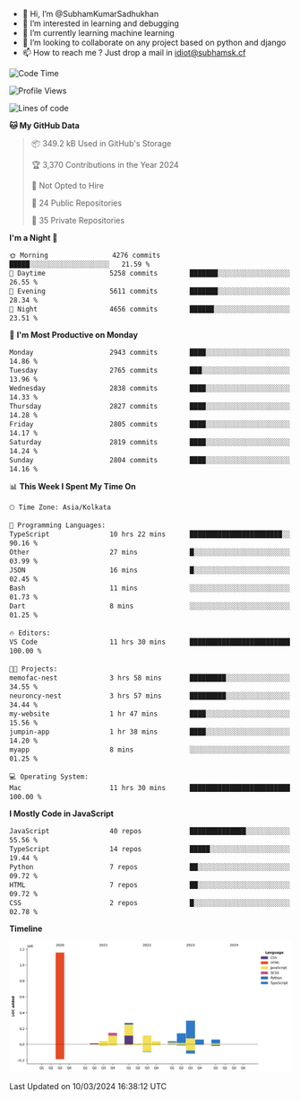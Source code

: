 - 👋 Hi, I’m @SubhamKumarSadhukhan
- 👀 I’m interested in learning and debugging
- 🌱 I’m currently learning machine learning
- 💞️ I’m looking to collaborate on any project based on python and django
- 📫 How to reach me ?
      Just drop a mail in idiot@subhamsk.cf

<!---
SubhamKumarSadhukhan/SubhamKumarSadhukhan is a ✨ special ✨ repository because its `README.md` (this file) appears on your GitHub profile.
You can click the Preview link to take a look at your changes.
--->


<!--START_SECTION:waka-->
![Code Time](http://img.shields.io/badge/Code%20Time-1%2C987%20hrs%2056%20mins-blue)

![Profile Views](http://img.shields.io/badge/Profile%20Views-30-blue)

![Lines of code](https://img.shields.io/badge/From%20Hello%20World%20I%27ve%20Written-2.4%20million%20lines%20of%20code-blue)

**🐱 My GitHub Data** 

> 📦 349.2 kB Used in GitHub's Storage 
 > 
> 🏆 3,370 Contributions in the Year 2024
 > 
> 🚫 Not Opted to Hire
 > 
> 📜 24 Public Repositories 
 > 
> 🔑 35 Private Repositories 
 > 
**I'm a Night 🦉** 

```text
🌞 Morning                4276 commits        █████░░░░░░░░░░░░░░░░░░░░   21.59 % 
🌆 Daytime                5258 commits        ███████░░░░░░░░░░░░░░░░░░   26.55 % 
🌃 Evening                5611 commits        ███████░░░░░░░░░░░░░░░░░░   28.34 % 
🌙 Night                  4656 commits        ██████░░░░░░░░░░░░░░░░░░░   23.51 % 
```
📅 **I'm Most Productive on Monday** 

```text
Monday                   2943 commits        ████░░░░░░░░░░░░░░░░░░░░░   14.86 % 
Tuesday                  2765 commits        ███░░░░░░░░░░░░░░░░░░░░░░   13.96 % 
Wednesday                2838 commits        ████░░░░░░░░░░░░░░░░░░░░░   14.33 % 
Thursday                 2827 commits        ████░░░░░░░░░░░░░░░░░░░░░   14.28 % 
Friday                   2805 commits        ████░░░░░░░░░░░░░░░░░░░░░   14.17 % 
Saturday                 2819 commits        ████░░░░░░░░░░░░░░░░░░░░░   14.24 % 
Sunday                   2804 commits        ████░░░░░░░░░░░░░░░░░░░░░   14.16 % 
```


📊 **This Week I Spent My Time On** 

```text
🕑︎ Time Zone: Asia/Kolkata

💬 Programming Languages: 
TypeScript               10 hrs 22 mins      ███████████████████████░░   90.16 % 
Other                    27 mins             █░░░░░░░░░░░░░░░░░░░░░░░░   03.99 % 
JSON                     16 mins             █░░░░░░░░░░░░░░░░░░░░░░░░   02.45 % 
Bash                     11 mins             ░░░░░░░░░░░░░░░░░░░░░░░░░   01.73 % 
Dart                     8 mins              ░░░░░░░░░░░░░░░░░░░░░░░░░   01.25 % 

🔥 Editors: 
VS Code                  11 hrs 30 mins      █████████████████████████   100.00 % 

🐱‍💻 Projects: 
memofac-nest             3 hrs 58 mins       █████████░░░░░░░░░░░░░░░░   34.55 % 
neuroncy-nest            3 hrs 57 mins       █████████░░░░░░░░░░░░░░░░   34.44 % 
my-website               1 hr 47 mins        ████░░░░░░░░░░░░░░░░░░░░░   15.56 % 
jumpin-app               1 hr 38 mins        ████░░░░░░░░░░░░░░░░░░░░░   14.20 % 
myapp                    8 mins              ░░░░░░░░░░░░░░░░░░░░░░░░░   01.25 % 

💻 Operating System: 
Mac                      11 hrs 30 mins      █████████████████████████   100.00 % 
```

**I Mostly Code in JavaScript** 

```text
JavaScript               40 repos            ██████████████░░░░░░░░░░░   55.56 % 
TypeScript               14 repos            █████░░░░░░░░░░░░░░░░░░░░   19.44 % 
Python                   7 repos             ██░░░░░░░░░░░░░░░░░░░░░░░   09.72 % 
HTML                     7 repos             ██░░░░░░░░░░░░░░░░░░░░░░░   09.72 % 
CSS                      2 repos             █░░░░░░░░░░░░░░░░░░░░░░░░   02.78 % 
```



**Timeline**

![Lines of Code chart](https://raw.githubusercontent.com/SubhamKumarSadhukhan/SubhamKumarSadhukhan/main/assets/bar_graph.png)


 Last Updated on 10/03/2024 16:38:12 UTC
<!--END_SECTION:waka-->
